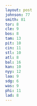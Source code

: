 ```yaml
---
layout: post
johnson: 77
smith: 81
tor: 8
cle: 9
bos: 8
tam: 13
pit: 10
cin: 11
stl: 10
atl: 8
bal: 16
kan: 10
nyy: 12
laa: 9
sdg: 6
was: 9
phi: 11
lad: 8
---
```


